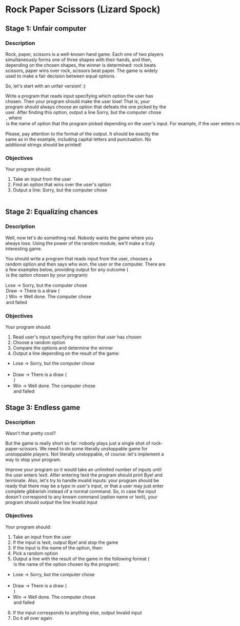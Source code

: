 # Rock Paper Scissors (Lizard Spock)

## Stage 1: Unfair computer
### Description
Rock, paper, scissors is a well-known hand game. Each one of two players simultaneously forms one of three shapes with their hands, and then, depending on the chosen shapes, the winner is determined: rock beats scissors, paper wins over rock, scissors beat paper.
The game is widely used to make a fair decision between equal options.

So, let's start with an unfair version! :)

Write a program that reads input specifying which option the user has chosen. Then your program should make the user lose! That is, your program should always choose an option that defeats the one picked by the user. After finding this option, output a line Sorry, but the computer chose <option>, where <option> is the name of option that the program picked depending on the user's input.
For example, if the user enters rock, the program should print Sorry, but the computer chose paper and so on.

Please, pay attention to the format of the output. It should be exactly the same as in the example, including capital letters and punctuation. No additional strings should be printed!

### Objectives
Your program should:

1. Take an input from the user
2. Find an option that wins over the user's option
3. Output a line: Sorry, but the computer chose <option>


## Stage 2: Equalizing chances
### Description
Well, now let's do something real. Nobody wants the game where you always lose.
Using the power of the random module, we'll make a truly interesting game.

You should write a program that reads input from the user, chooses a random option and then says who won, the user or the computer.
There are a few examples below, providing output for any outcome (<option> is the option chosen by your program):

Lose -> Sorry, but the computer chose <option>
Draw -> There is a draw (<option>)
Win -> Well done. The computer chose <option> and failed

### Objectives
Your program should:

1. Read user's input specifying the option that user has chosen
2. Choose a random option
3. Compare the options and determine the winner
4. Output a line depending on the result of the game:
  * Lose -> Sorry, but the computer chose <option>
  * Draw -> There is a draw (<option>)
  * Win -> Well done. The computer chose <option> and failed

## Stage 3: Endless game
### Description
Wasn't that pretty cool?

But the game is really short so far: nobody plays just a single shot of rock-paper-scissors. We need to do some literally unstoppable game for unstoppable players. Not literally unstoppable, of course: let's implement a way to stop your program.

Improve your program so it would take an unlimited number of inputs until the user enters !exit. After entering !exit the program should print Bye! and terminate. Also, let's try to handle invalid inputs: your program should be ready that there may be a typo in user's input, or that a user may just enter complete gibberish instead of a normal command. So, in case the input doesn't correspond to any known command (option name or !exit), your program should output the line Invalid input

### Objectives
Your program should:

1. Take an input from the user
2. If the input is !exit, output Bye! and stop the game
3. If the input is the name of the option, then:
4. Pick a random option
5. Output a line with the result of the game in the following format (<option> is the name of the option chosen by the program):
  * Lose -> Sorry, but the computer chose <option>
  * Draw -> There is a draw (<option>)
  * Win -> Well done. The computer chose <option> and failed
6. If the input corresponds to anything else, output Invalid input
7. Do it all over again